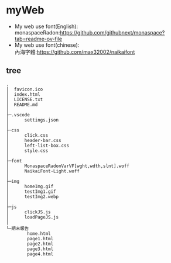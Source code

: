 # myWeb
- My web use font(English):  
    monaspaceRadon:https://github.com/githubnext/monaspace?tab=readme-ov-file
- My web use font(chinese):  
    內海字體:https://github.com/max32002/naikaifont

## tree
```
.
│  favicon.ico
│  index.html
│  LICENSE.txt
│  README.md
│
├─.vscode
│      settings.json
│
├─css
│      click.css
│      header-bar.css
│      left-list-box.css
│      style.css
│
├─font
│      MonaspaceRadonVarVF[wght,wdth,slnt].woff
│      NaikaiFont-Light.woff
│
├─img
│      homeImg.gif
│      testImg1.gif
│      testImg2.webp
│
├─js
│      clickJS.js
│      loadPageJS.js
│
└─期末報告
        home.html
        page1.html
        page2.html
        page3.html
        page4.html
```
